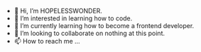 - 👋 Hi, I’m HOPELESSWONDER.
- 👀 I’m interested in learning how to code.
- 🌱 I’m currently learning how to become a frontend developer.
- 💞️ I’m looking to collaborate on nothing at this point.
- 📫 How to reach me ...

<!---
HOPELESSWONDER/HOPELESSWONDER is a ✨ special ✨ repository because its `README.md` (this file) appears on your GitHub profile.
You can click the Preview link to take a look at your changes.
--->
